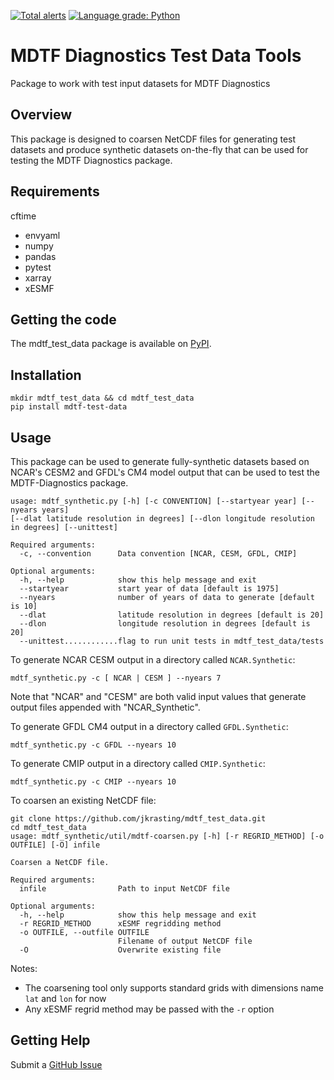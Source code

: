 [![Total alerts](https://img.shields.io/lgtm/alerts/g/jkrasting/mdtf_test_data.svg?logo=lgtm&logoWidth=18)](https://lgtm.com/projects/g/jkrasting/mdtf_test_data/alerts/) [![Language grade: Python](https://img.shields.io/lgtm/grade/python/g/jkrasting/mdtf_test_data.svg?logo=lgtm&logoWidth=18)](https://lgtm.com/projects/g/jkrasting/mdtf_test_data/context:python)

# MDTF Diagnostics Test Data Tools
Package to work with test input datasets for MDTF Diagnostics

## Overview
This package is designed to coarsen NetCDF files for generating test datasets and produce synthetic datasets on-the-fly that can be used for testing the MDTF Diagnostics package.

## Requirements
cftime
* envyaml
* numpy
* pandas
* pytest
* xarray
* xESMF

## Getting the code

The mdtf_test_data package is available on [PyPI](https://pypi.org/project/mdtf-test-data/). 

## Installation
```
mkdir mdtf_test_data && cd mdtf_test_data
pip install mdtf-test-data
```

## Usage
This package can be used to generate fully-synthetic datasets based on NCAR's
CESM2 and GFDL's CM4 model output that can be used to test the MDTF-Diagnostics package.

```
usage: mdtf_synthetic.py [-h] [-c CONVENTION] [--startyear year] [--nyears years]
[--dlat latitude resolution in degrees] [--dlon longitude resolution in degrees] [--unittest]

Required arguments:
  -c, --convention      Data convention [NCAR, CESM, GFDL, CMIP]

Optional arguments:
  -h, --help            show this help message and exit
  --startyear           start year of data [default is 1975]
  --nyears              number of years of data to generate [default is 10]
  --dlat                latitude resolution in degrees [default is 20]
  --dlon                longitude resolution in degrees [default is 20]
  --unittest............flag to run unit tests in mdtf_test_data/tests
```
To generate NCAR CESM output in a directory called `NCAR.Synthetic`:

```
mdtf_synthetic.py -c [ NCAR | CESM ] --nyears 7 
```
Note that "NCAR" and "CESM" are both valid input values that generate output files appended with "NCAR_Synthetic".

To generate GFDL CM4 output in a directory called `GFDL.Synthetic`:
```
mdtf_synthetic.py -c GFDL --nyears 10
```

To generate CMIP output in a directory called `CMIP.Synthetic`:
```
mdtf_synthetic.py -c CMIP --nyears 10
```

To coarsen an existing NetCDF file:
```
git clone https://github.com/jkrasting/mdtf_test_data.git
cd mdtf_test_data
usage: mdtf_synthetic/util/mdtf-coarsen.py [-h] [-r REGRID_METHOD] [-o OUTFILE] [-O] infile

Coarsen a NetCDF file.

Required arguments:
  infile                Path to input NetCDF file

Optional arguments:
  -h, --help            show this help message and exit
  -r REGRID_METHOD      xESMF regridding method
  -o OUTFILE, --outfile OUTFILE
                        Filename of output NetCDF file
  -O                    Overwrite existing file
```
Notes:
* The coarsening tool only supports standard grids with dimensions name `lat` and `lon` for now
* Any xESMF regrid method may be passed with the `-r` option

## Getting Help
Submit a [GitHub Issue](https://github.com/jkrasting/mdtf_test_data/issues)
